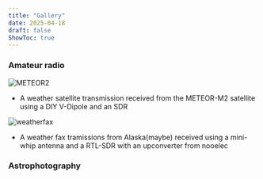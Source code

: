 ```yaml
---
title: "Gallery"
date: 2025-04-18
draft: false
ShowToc: true
---
```

### Amateur radio

![METEOR2](/images/msu_mr_compositesmall.jpg)
- A weather satellite transmission received from the METEOR-M2 satellite using a DIY V-Dipole and an SDR

![weatherfax](/images/wefax_20191014_150158_14070000_ok.png)
- A weather fax tramissions from Alaska(maybe) received using a mini-whip antenna and a RTL-SDR with an upconverter from nooelec 

### Astrophotography

